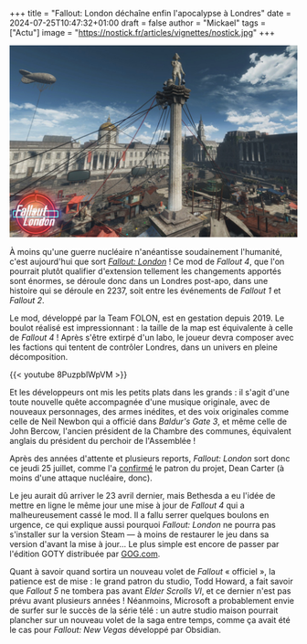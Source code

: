 +++
title = "Fallout: London déchaîne enfin l'apocalypse à Londres"
date = 2024-07-25T10:47:32+01:00
draft = false
author = "Mickael"
tags = ["Actu"]
image = "https://nostick.fr/articles/vignettes/nostick.jpg"
+++

![Fallout: London](fallout-london.jpg "")

À moins qu'une guerre nucléaire n'anéantisse soudainement l'humanité, c'est aujourd'hui que sort *[Fallout: London](https://fallout4london.com)* ! Ce mod de *Fallout 4*, que l'on pourrait plutôt qualifier d'extension tellement les changements apportés sont énormes, se déroule donc dans un Londres post-apo, dans une histoire qui se déroule en 2237, soit entre les événements de *Fallout 1* et *Fallout 2*.

Le mod, développé par la Team FOLON, est en gestation depuis 2019. Le boulot réalisé est impressionnant : la taille de la map est équivalente à celle de *Fallout 4* ! Après s'être extirpé d'un labo, le joueur devra composer avec les factions qui tentent de contrôler Londres, dans un univers en pleine décomposition. 

{{< youtube 8PuzpblWpVM >}} 

Et les développeurs ont mis les petits plats dans les grands : il s'agit d'une toute nouvelle quête accompagnée d'une musique originale, avec de nouveaux personnages, des armes inédites, et des voix originales comme celle de Neil Newbon qui a officié dans *Baldur's Gate 3*, et même celle de John Bercow, l'ancien président de la Chambre des communes, équivalent anglais du président du perchoir de l'Assemblée !

Après des années d'attente et plusieurs reports, *Fallout: London* sort donc ce jeudi 25 juillet, comme l'a [confirmé](https://www.inverse.com/gaming/fallout-london-bethesda-mod-tomorrow) le patron du projet, Dean Carter (à moins d'une attaque nucléaire, donc). 

Le jeu aurait dû arriver le 23 avril dernier, mais Bethesda a eu l'idée de mettre en ligne le même jour une mise à jour de *Fallout 4* qui a malheureusement cassé le mod. Il a fallu serrer quelques boulons en urgence, ce qui explique aussi pourquoi *Fallout: London* ne pourra pas s'installer sur la version Steam — à moins de restaurer le jeu dans sa version d'avant la mise à jour… Le plus simple est encore de passer par l'édition GOTY distribuée par [GOG.com](https://www.gog.com/en/game/fallout_4_game_of_the_year_edition).

Quant à savoir quand sortira un nouveau volet de *Fallout* « officiel », la patience est de mise : le grand patron du studio, Todd Howard, a fait savoir que *Fallout 5* ne tombera pas avant *Elder Scrolls VI*, et ce dernier n'est pas prévu avant plusieurs années ! Néanmoins, Microsoft a probablement envie de surfer sur le succès de la série télé : un autre studio maison pourrait plancher sur un nouveau volet de la saga entre temps, comme ça avait été le cas pour *Fallout: New Vegas* développé par Obsidian.